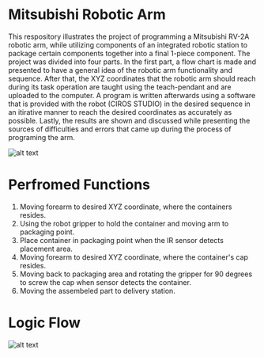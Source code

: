 # Mitsubishi Robotic Arm
This respository illustrates the project of programming a Mitsubishi RV-2A robotic arm, while utilizing components of an integrated robotic station to package certain components together into a final 1-piece component. The project was divided into four parts. In the first part, a flow chart is made and presented to have a general idea of the robotic arm functionality and sequence. After that, the XYZ coordinates that the robotic arm should reach during its task operation are taught using the teach-pendant and are uploaded to the computer. A program is written afterwards using a software that is provided with the robot (CIROS STUDIO) in the desired sequence in an itirative manner to reach the desired coordinates as accurately as possible. Lastly, the results are shown and discussed while presenting the sources of difficulties and errors that came up during the process of programing the arm.

  ![alt text](https://github.com/waliddib095/Mitsubishi-Robotic-Arm-/blob/main/Images/Screen%20Shot%202021-01-15%20at%205.12.42%20AM.png)
# Perfromed Functions

1. Moving forearm to desired XYZ coordinate, where the containers resides.
2. Using the robot gripper to hold the container and moving arm to packaging point.
3. Place container in packaging point when the IR sensor detects placement area.
4. Moving forearm to desired XYZ coordinate, where the container's cap resides.
5. Moving back to packaging area and rotating the gripper for 90 degrees to screw the cap when sensor detects the container.
6. Moving the assembeled part to delivery station.

  
# Logic Flow
![alt text](https://github.com/waliddib095/Mitsubishi-Robotic-Arm-/blob/main/Images/Screen%20Shot%202021-01-15%20at%205.16.07%20AM.png)
